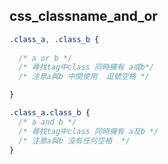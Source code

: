 ## css_classname_and_or

```css
.class_a, .class_b {
  
  /* a or b */
  /* 尋找tag中class 同時擁有 a或b*/
  /* 注意a與b 中間使用  逗號空格 */ 

}

.class_a.class_b {
  /* a and b */
  /* 尋找tag中class 同時擁有 a及b */
  /* 注意a與b 沒有任何空格  */ 
}
```
